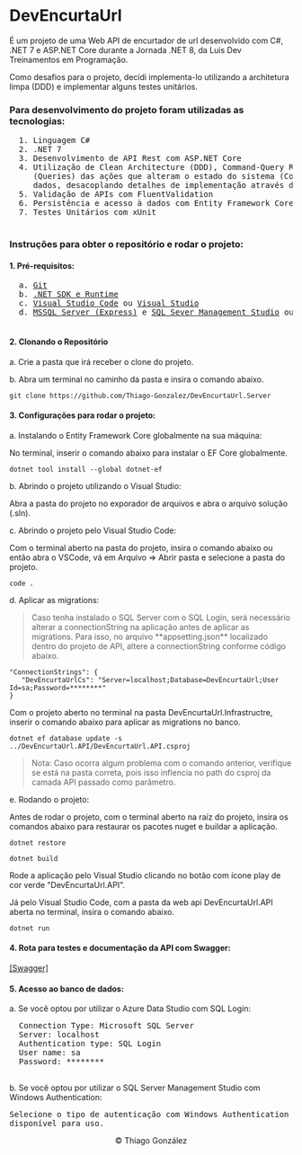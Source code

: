 <div>
  <h1>DevEncurtaUrl</h1>
  <p>É um projeto de uma Web API de encurtador de url desenvolvido com C#, .NET 7 e ASP.NET Core durante a Jornada .NET 8, da Luis Dev Treinamentos em Programação.</p>
  <p>Como desafios para o projeto, decidi implementa-lo utilizando a architetura limpa (DDD) e implementar alguns testes unitários.</p>

  <h3>Para desenvolvimento do projeto foram utilizadas as tecnologias:</h3>
  <pre>
  1. Linguagem C#
  2. .NET 7
  3. Desenvolvimento de API Rest com ASP.NET Core
  4. Utilização de Clean Architecture (DDD), Command-Query Responsility Segregation (CQRS) para separar as consultas 
     (Queries) das ações que alteram o estado do sistema (Commands) e Padrão Repository para encapsular o acesso a 
     dados, desacoplando detalhes de implementação através de interfaces.
  5. Validação de APIs com FluentValidation
  6. Persistência e acesso à dados com Entity Framework Core e SQL Server
  7. Testes Unitários com xUnit
  </pre>
  
  <h3>Instruções para obter o repositório e rodar o projeto:</h3>
  <h4>1. Pré-requisitos:</h4>
  <pre>
  a. <a href="https://git-scm.com/">Git</a>
  b. <a href="https://dotnet.microsoft.com/en-us/download">.NET SDK e Runtime</a>
  c. <a href="https://code.visualstudio.com/">Visual Studio Code</a> ou <a href="https://visualstudio.microsoft.com/pt-br/downloads/">Visual Studio</a>
  d. <a href="https://www.microsoft.com/pt-br/sql-server/sql-server-downloads">MSSQL Server (Express)</a> e <a href="https://www.microsoft.com/pt-br/sql-server/sql-server-downloads">SQL Sever Management Studio</a> ou <a href="https://azure.microsoft.com/pt-br/products/data-studio">Azure Data Studio</a>
  </pre>
  
  <h4>2. Clonando o Repositório</h4>
  <p>a. Crie a pasta que irá receber o clone do projeto.</p>
  <p>b. Abra um terminal no caminho da pasta e insira o comando abaixo.</p>
  <pre><code>git clone https://github.com/Thiago-Gonzalez/DevEncurtaUrl.Server</code></pre>   

  <h4>3. Configurações para rodar o projeto:</h4>
  <p>a. Instalando o Entity Framework Core globalmente na sua máquina:<p>
  <p>No terminal, inserir o comando abaixo para instalar o EF Core globalmente.</p>
  <pre><code>dotnet tool install --global dotnet-ef</code></pre>
  <p>b. Abrindo o projeto utilizando o Visual Studio:</p>
  <p>Abra a pasta do projeto no exporador de arquivos e abra o arquivo solução (.sln).</p>
  <p>c. Abrindo o projeto pelo Visual Studio Code:</p>
  <p>Com o terminal aberto na pasta do projeto, insira o comando abaixo ou então abra o VSCode, vá em Arquivo => Abrir pasta 
e selecione a pasta do projeto.</p>
  <pre><code>code .</code></pre>
  <p>d. Aplicar as migrations:</p>
  <blockquote>Caso tenha instalado o SQL Server com o SQL Login, será necessário alterar a connectionString na aplicação antes
de aplicar as migrations. Para isso, no arquivo **appsetting.json** localizado dentro do projeto de API, altere a 
connectionString conforme código abaixo.</blockquote>
  <pre><code>"ConnectionStrings": {
   "DevEncurtaUrlCs": "Server=localhost;Database=DevEncurtaUrl;User Id=sa;Password=********"
}</code></pre>
  <p>Com o projeto aberto no terminal na pasta DevEncurtaUrl.Infrastructre, inserir o comando abaixo para aplicar
as migrations no banco.</p>
  <pre><code>dotnet ef database update -s ../DevEncurtaUrl.API/DevEncurtaUrl.API.csproj</code></pre>
  <blockquote>Nota: Caso ocorra algum problema com o comando anterior, verifique se está na pasta correta, pois isso inflencia
no path do csproj da camada API passado como parâmetro.</blockquote>
  <p>e. Rodando o projeto:</p>
  <p>Antes de rodar o projeto, com o terminal aberto na raíz do projeto, insira os comandos abaixo para restaurar
os pacotes nuget e buildar a aplicação.</p>
  <pre><code>dotnet restore</code></pre>
  <pre><code>dotnet build</code></pre>
  <p>Rode a aplicação pelo Visual Studio clicando no botão com ícone play de cor verde "DevEncurtaUrl.API".</p>
  <p>Já pelo Visual Studio Code, com a pasta da web api DevEncurtaUrl.API aberta no terminal, insira o comando abaixo.</p>
  <pre><code>dotnet run</code></pre>

  <h4>4. Rota para testes e documentação da API com Swagger:</h4>
  <a href="https://localhost:9000/swagger/index.html">[Swagger]</a>

  <h4>5. Acesso ao banco de dados:</h4>
  <p>a. Se você optou por utilizar o Azure Data Studio com SQL Login:</p>
  <pre>
  Connection Type: Microsoft SQL Server
  Server: localhost
  Authentication type: SQL Login
  User name: sa
  Password: ********
  </pre>
  <p>b. Se você optou por utilizar o SQL Server Management Studio com Windows Authentication:</p>
  <pre>Selecione o tipo de autenticação com Windows Authentication e ao aplicar as migrations, o banco do DevEncurtaUrl estará 
disponível para uso.</pre>

<p align="center">© Thiago González</p>
</div>